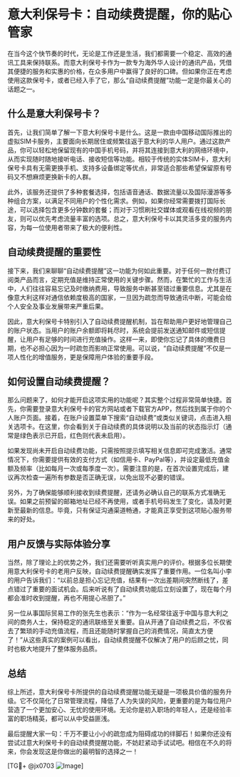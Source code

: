 # 意大利保号卡：自动续费提醒，你的贴心管家

在当今这个快节奏的时代，无论是工作还是生活，我们都需要一个稳定、高效的通讯工具来保持联系。而意大利保号卡作为一款专为海外华人设计的通讯产品，凭借其便捷的服务和实惠的价格，在众多用户中赢得了良好的口碑。但如果你正在考虑使用这款保号卡，或者已经入手了它，那么“自动续费提醒”功能一定是你最关心的话题之一。

## 什么是意大利保号卡？

首先，让我们简单了解一下意大利保号卡是什么。这是一款由中国移动国际推出的虚拟SIM卡服务，主要面向长期居住或频繁往返于意大利的华人用户。通过这款产品，你可以轻松地保留现有的中国手机号码，并将其连接到意大利的网络环境中，从而实现随时随地接听电话、接收短信等功能。相较于传统的实体SIM卡，意大利保号卡具有无需更换手机、支持多设备绑定等优点，非常适合那些希望保留原有号码又不想麻烦更换新卡的人群。

此外，该服务还提供了多种套餐选择，包括语音通话、数据流量以及国际漫游等多种组合方案，以满足不同用户的个性化需求。例如，如果你经常需要拨打国际长途，可以选择包含更多分钟数的套餐；而对于习惯刷社交媒体或观看在线视频的朋友，则可以优先考虑流量丰富的选项。总之，意大利保号卡以其灵活多变的服务内容，为每一位使用者带来了极大的便利性。

## 自动续费提醒的重要性

接下来，我们来聊聊“自动续费提醒”这一功能为何如此重要。对于任何一款付费订阅类产品而言，定期充值是维持正常使用的关键步骤。然而，在繁忙的工作与生活中，人们往往容易忘记及时缴纳费用，导致服务中断甚至错过重要信息。尤其是在像意大利这样对通信依赖度极高的国家，一旦因为疏忽而导致通讯中断，可能会给个人安全及事业发展带来严重后果。

因此，意大利保号卡特别引入了自动续费提醒机制，旨在帮助用户更好地管理自己的账户状态。当用户的账户余额即将耗尽时，系统会提前发送通知邮件或短信提醒，让用户有足够的时间进行充值操作。这样一来，即使你忘记了具体的缴费日期，也不必担心因为一时疏忽而影响正常使用。可以说，“自动续费提醒”不仅是一项人性化的增值服务，更是保障用户体验的重要手段。

## 如何设置自动续费提醒？

那么问题来了，如何才能开启这项实用的功能呢？其实整个过程非常简单快捷。首先，你需要登录意大利保号卡的官方网站或者下载官方APP，然后找到属于你的个人账户页面。接着，在账户设置菜单下搜索“自动续费”或类似关键词，点击进入相关选项卡。在这里，你会看到关于自动续费的具体说明以及当前的状态指示灯（通常是绿色表示已开启，红色则代表未启用）。

如果发现尚未开启自动续费功能，只需按照提示填写相关信息即可完成激活。通常情况下，你需要提供有效的支付方式（如信用卡、PayPal等），并设定最低充值金额及频率（比如每月一次或每季度一次）。需要注意的是，在首次设置完成后，建议再次检查一遍所有参数是否正确无误，以免出现不必要的错误。

另外，为了确保能够顺利接收到续费提醒，还请务必确认自己的联系方式准确无误。如果之前预留的邮箱地址已经不再使用，或者手机号码发生了变化，请及时更新至最新的信息。毕竟，只有保证沟通渠道畅通，才能真正享受到这项贴心服务带来的好处。

## 用户反馈与实际体验分享

当然，除了理论上的优势之外，我们还需要听听真实用户的评价。根据多位长期使用意大利保号卡的老用户反映，自动续费提醒确实发挥了重要作用。一位名叫小李的用户告诉我们：“以前总是担心忘记充值，结果有一次出差期间突然断线了，差点错过了重要的面试机会。后来听说有了自动续费功能后立刻设置了，现在每个月都会准时收到提醒，再也不用提心吊胆了。”

另一位从事国际贸易工作的张先生也表示：“作为一名经常往返于中国与意大利之间的商务人士，保持稳定的通讯联络至关重要。自从开通了自动续费之后，不仅省去了繁琐的手动充值流程，而且还能随时掌握自己的消费情况，简直太方便了！”从这些真实的案例可以看出，自动续费提醒不仅解决了用户的后顾之忧，同时也极大地提升了整体服务品质。

## 总结

综上所述，意大利保号卡所提供的自动续费提醒功能无疑是一项极具价值的服务升级。它不仅简化了日常管理流程，降低了人为失误的风险，更重要的是为每位用户营造了一个更加安心、无忧的使用环境。无论你是初入职场的年轻人，还是经验丰富的职场精英，都可以从中受益匪浅。

最后提醒大家一句：千万不要让小小的疏忽成为阻碍成功的绊脚石！如果你还没有尝试过意大利保号卡的自动续费提醒功能，不妨赶紧动手试试吧。相信在不久的将来，你会发现这是你做出的最明智的选择之一！

[TG💪+ @jx0703 ![Image](https://github.com/user-attachments/assets/dbca1d08-cadb-493c-b0ec-ad6f7a83f270)]